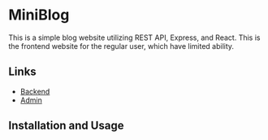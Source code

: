 # MiniBlog
This is a simple blog website utilizing REST API, Express, and React. This is the frontend website for the regular user, which have limited ability.

## Links
- [Backend](https://github.com/rhenzala/blog-backend) 
- [Admin](https://github.com/rhenzala/blog-admin) 

## Installation and Usage


